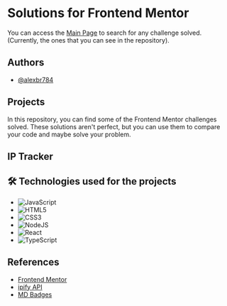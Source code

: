 # Solutions for Frontend Mentor

You can access the [Main Page](https://alexbr784.github.io/solutions-frontend-mentor/) to search for any challenge solved. (Currently, the ones that you can see in the repository).


## Authors

- [@alexbr784](https://www.github.com/alexbr784)


## Projects

In this repository, you can find some of the Frontend Mentor challenges solved.
These solutions aren't perfect, but you can use them to compare your 
code and maybe solve your problem.

## IP Tracker

## 🛠 Technologies used for the projects
- ![JavaScript](https://img.shields.io/badge/javascript-%23323330.svg?style=for-the-badge&logo=javascript&logoColor=%23F7DF1E)
- ![HTML5](https://img.shields.io/badge/html5-%23E34F26.svg?style=for-the-badge&logo=html5&logoColor=white)
- ![CSS3](https://img.shields.io/badge/css3-%231572B6.svg?style=for-the-badge&logo=css3&logoColor=white)
- ![NodeJS](https://img.shields.io/badge/node.js-6DA55F?style=for-the-badge&logo=node.js&logoColor=white) 
- ![React](https://img.shields.io/badge/react-%2320232a.svg?style=for-the-badge&logo=react&logoColor=%2361DAFB)
- ![TypeScript](https://img.shields.io/badge/typescript-%23007ACC.svg?style=for-the-badge&logo=typescript&logoColor=white)


## References

 - [Frontend Mentor](https://www.frontendmentor.io/)
 - [ipify API](https://www.ipify.org/)
 - [MD Badges](https://github.com/Ileriayo/markdown-badges)
